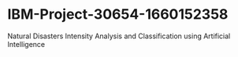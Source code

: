 # IBM-Project-30654-1660152358
Natural Disasters Intensity Analysis and Classification using Artificial Intelligence
